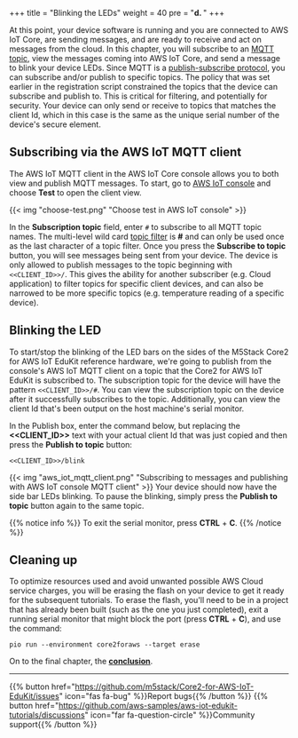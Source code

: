 +++
title = "Blinking the LEDs"
weight = 40
pre = "<b>d. </b>"
+++

At this point, your device software is running and you are connected to AWS IoT Core, are sending messages, and are ready to receive and act on messages from the cloud. In this chapter, you will subscribe to an [MQTT topic](https://docs.aws.amazon.com/iot/latest/developerguide/topics.html), view the messages coming into AWS IoT Core, and send a message to blink your device LEDs. Since MQTT is a [publish-subscribe protocol](https://mqtt.org/), you can subscribe and/or publish to specific topics. The policy that was set earlier in the registration script constrained the topics that the device can subscribe and publish to. This is critical for filtering, and potentially for security. Your device can only send or receive to topics that matches the client Id, which in this case is the same as the unique serial number of the device's secure element.

## Subscribing via the AWS IoT MQTT client
The AWS IoT MQTT client in the AWS IoT Core console allows you to both view and publish MQTT messages. To start, go to [AWS IoT console](https://us-west-2.console.aws.amazon.com/iot/home?region=us-west-2#/) and choose **Test** to open the client view.

{{< img "choose-test.png" "Choose test in AWS IoT console" >}}

In the **Subscription topic** field, enter `#` to subscribe to all MQTT topic names. The multi-level wild card [topic filter](https://docs.aws.amazon.com/iot/latest/developerguide/topics.html#topicfilters) is **#** and can only be used once as the last character of a topic filter. Once you press the **Subscribe to topic** button, you will see messages being sent from your device. The device is only allowed to publish messages to the topic beginning with `<<CLIENT_ID>>/`. This gives the ability for another subscriber (e.g. Cloud application) to filter topics for specific client devices, and can also be narrowed to be more specific topics (e.g. temperature reading of a specific device).

## Blinking the LED
To start/stop the blinking of the LED bars on the sides of the M5Stack Core2 for AWS IoT EduKit reference hardware, we're going to publish from the console's AWS IoT MQTT client on a topic that the Core2 for AWS IoT EduKit is subscribed to. The subscription topic for the device will have the pattern `<<CLIENT_ID>>/#`. You can view the subscription topic on the device after it successfully subscribes to the topic. Additionally, you can view the client Id that's been output on the host machine's serial monitor.

In the Publish box, enter the command below, but replacing the **<<CLIENT_ID>>** text with your actual client Id that was just copied and then press the **Publish to topic** button:
```
<<CLIENT_ID>>/blink
```
{{< img "aws_iot_mqtt_client.png" "Subscribing to messages and publishing with AWS IoT console MQTT client" >}}
Your device should now have the side bar LEDs blinking. To pause the blinking, simply press the **Publish to topic** button again to the same topic.

{{% notice info %}}
To exit the serial monitor, press **CTRL** + **C**.
{{% /notice %}}

## Cleaning up
To optimize resources used and avoid unwanted possible AWS Cloud service charges, you will be erasing the flash on your device to get it ready for the subsequent tutorials. To erase the flash, you'll need to be in a project that has already been built (such as the one you just completed), exit a running serial monitor that might block the port (press **CTRL** + **C**), and use the command:

```
pio run --environment core2foraws --target erase
```


On to the final chapter, the [**conclusion**](conclusion.html).

---
{{% button href="https://github.com/m5stack/Core2-for-AWS-IoT-EduKit/issues" icon="fas fa-bug" %}}Report bugs{{% /button %}} {{% button href="https://github.com/aws-samples/aws-iot-edukit-tutorials/discussions" icon="far fa-question-circle" %}}Community support{{% /button %}}
